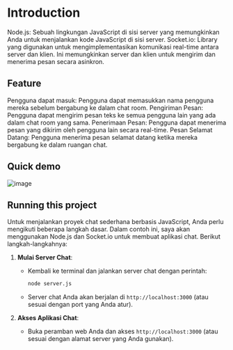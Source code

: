 # Introduction

Node.js: Sebuah lingkungan JavaScript di sisi server yang memungkinkan Anda untuk menjalankan kode JavaScript di sisi server.
Socket.io: Library yang digunakan untuk mengimplementasikan komunikasi real-time antara server dan klien. Ini memungkinkan server dan klien untuk mengirim dan menerima pesan secara asinkron.

## Feature
Pengguna dapat masuk: Pengguna dapat memasukkan nama pengguna mereka sebelum bergabung ke dalam chat room.
Pengiriman Pesan: Pengguna dapat mengirim pesan teks ke semua pengguna lain yang ada dalam chat room yang sama.
Penerimaan Pesan: Pengguna dapat menerima pesan yang dikirim oleh pengguna lain secara real-time.
Pesan Selamat Datang: Pengguna menerima pesan selamat datang ketika mereka bergabung ke dalam ruangan chat.

## Quick demo
![image](https://github.com/okto16/Simple-Chat/assets/95692091/f5572deb-e292-4083-8f25-fed0d062f284)

## Running this project
Untuk menjalankan proyek chat sederhana berbasis JavaScript, Anda perlu mengikuti beberapa langkah dasar. Dalam contoh ini, saya akan menggunakan Node.js dan Socket.io untuk membuat aplikasi chat. Berikut langkah-langkahnya:


1. **Mulai Server Chat**:
   - Kembali ke terminal dan jalankan server chat dengan perintah:

     ```bash
     node server.js
     ```

   - Server chat Anda akan berjalan di `http://localhost:3000` (atau sesuai dengan port yang Anda atur).

2. **Akses Aplikasi Chat**:
    - Buka peramban web Anda dan akses `http://localhost:3000` (atau sesuai dengan alamat server yang Anda gunakan).
